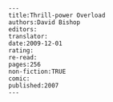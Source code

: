
    ---
    title:Thrill-power Overload
    authors:David Bishop
    editors:
    translator:
    date:2009-12-01
    rating:
    re-read:
    pages:256
    non-fiction:TRUE
    comic:
    published:2007
    ---

    